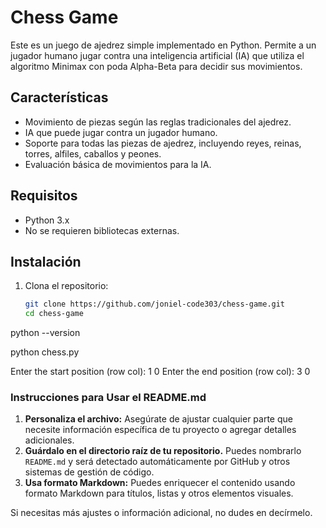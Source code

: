# Chess Game

Este es un juego de ajedrez simple implementado en Python. Permite a un jugador humano jugar contra una inteligencia artificial (IA) que utiliza el algoritmo Minimax con poda Alpha-Beta para decidir sus movimientos.

## Características

- Movimiento de piezas según las reglas tradicionales del ajedrez.
- IA que puede jugar contra un jugador humano.
- Soporte para todas las piezas de ajedrez, incluyendo reyes, reinas, torres, alfiles, caballos y peones.
- Evaluación básica de movimientos para la IA.

## Requisitos

- Python 3.x
- No se requieren bibliotecas externas.

## Instalación

1. Clona el repositorio:

   ```bash
   git clone https://github.com/joniel-code303/chess-game.git
   cd chess-game


python --version


python chess.py


Enter the start position (row col): 1 0
Enter the end position (row col): 3 0



### Instrucciones para Usar el README.md

1. **Personaliza el archivo:** Asegúrate de ajustar cualquier parte que necesite información específica de tu proyecto o agregar detalles adicionales.
2. **Guárdalo en el directorio raíz de tu repositorio.** Puedes nombrarlo `README.md` y será detectado automáticamente por GitHub y otros sistemas de gestión de código.
3. **Usa formato Markdown:** Puedes enriquecer el contenido usando formato Markdown para títulos, listas y otros elementos visuales.

Si necesitas más ajustes o información adicional, no dudes en decírmelo.
